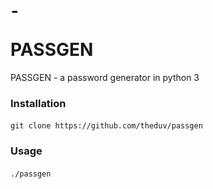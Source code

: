 ![Alt text](usage.jpg?raw=true)

# PASSGEN

PASSGEN - a password generator in python 3

### Installation

`git clone https://github.com/theduv/passgen`

### Usage

`./passgen`
